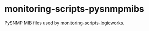 # monitoring-scripts-pysnmpmibs

PySNMP MIB files used by [monitoring-scripts-logicworks](https://github.com/EtneteraLogicworks/monitoring-scripts-logicworks).
